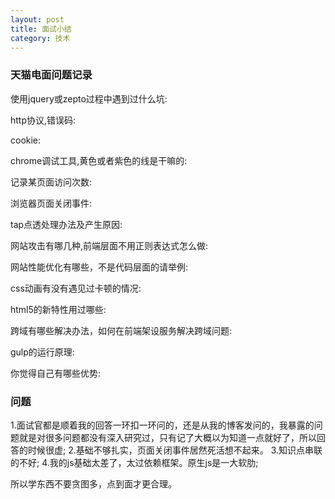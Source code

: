 ```yaml
---
layout: post
title: 面试小结
category: 技术
---
```


### 天猫电面问题记录

使用jquery或zepto过程中遇到过什么坑:

http协议,错误码:

cookie:

chrome调试工具,黄色或者紫色的线是干嘛的:

记录某页面访问次数:

浏览器页面关闭事件:

tap点透处理办法及产生原因:

网站攻击有哪几种,前端层面不用正则表达式怎么做:

网站性能优化有哪些，不是代码层面的请举例:

css动画有没有遇见过卡顿的情况:

html5的新特性用过哪些:

跨域有哪些解决办法，如何在前端架设服务解决跨域问题:

gulp的运行原理: 

你觉得自己有哪些优势:

### 问题
1.面试官都是顺着我的回答一环扣一环问的，还是从我的博客发问的，我暴露的问题就是对很多问题都没有深入研究过，只有记了大概以为知道一点就好了，所以回答的时候很虚;
2.基础不够扎实，页面关闭事件居然死活想不起来。
3.知识点串联的不好;
4.我的js基础太差了，太过依赖框架。原生js是一大软肋;


所以学东西不要贪图多，点到面才更合理。









